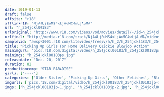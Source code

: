 ```yaml
---
date: 2019-01-13
draft: false
affsite: "r18"
afflinkr18: "NjA4LjEuMS4xLjAuMC4wLjAuMA"
url: "h_254jckl00183"
urloriginal: "http://www.r18.com/videos/vod/movies/detail/-/id=h_254jckl00183"
urlfinal: "http://media.r18.com/track/NjA4LjEuMS4xLjAuMC4wLjAuMA/videos/vod/movies/detail/-/id=h_254jckl00183"
samplevid: "awspv3001.r18.com/litevideo/freepv/h/h_2/h_254jckl183/h_254jckl183_dmb_w.mp4"
title: "Picking Up Girls For Home Delivery Quickie Blowjob Action"
mainimgurl: "pics.r18.com/digital/video/h_254jckl00183/h_254jckl00183ps.jpg"
mainimgs: "h_254jckl00183ps.jpg"
releasedate: "Dec. 20, 2017"
duration: 82
productioncomp: "STAR PARADISE"
girls: ['----']
categories: ['Older Sister', 'Picking Up Girls', 'Other Fetishes', 'Blowjob', 'Hi-Def']
imgurls: ['pics.r18.com/digital/video/h_254jckl00183/h_254jckl00183jp-1.jpg', 'pics.r18.com/digital/video/h_254jckl00183/h_254jckl00183jp-2.jpg', 'pics.r18.com/digital/video/h_254jckl00183/h_254jckl00183jp-3.jpg', 'pics.r18.com/digital/video/h_254jckl00183/h_254jckl00183jp-4.jpg', 'pics.r18.com/digital/video/h_254jckl00183/h_254jckl00183jp-5.jpg', 'pics.r18.com/digital/video/h_254jckl00183/h_254jckl00183jp-6.jpg', 'pics.r18.com/digital/video/h_254jckl00183/h_254jckl00183jp-7.jpg', 'pics.r18.com/digital/video/h_254jckl00183/h_254jckl00183jp-8.jpg', 'pics.r18.com/digital/video/h_254jckl00183/h_254jckl00183jp-9.jpg', 'pics.r18.com/digital/video/h_254jckl00183/h_254jckl00183jp-10.jpg', 'pics.r18.com/digital/video/h_254jckl00183/h_254jckl00183jp-11.jpg', 'pics.r18.com/digital/video/h_254jckl00183/h_254jckl00183jp-12.jpg', 'pics.r18.com/digital/video/h_254jckl00183/h_254jckl00183jp-13.jpg', 'pics.r18.com/digital/video/h_254jckl00183/h_254jckl00183jp-14.jpg', 'pics.r18.com/digital/video/h_254jckl00183/h_254jckl00183jp-15.jpg', 'pics.r18.com/digital/video/h_254jckl00183/h_254jckl00183jp-16.jpg', 'pics.r18.com/digital/video/h_254jckl00183/h_254jckl00183jp-17.jpg', 'pics.r18.com/digital/video/h_254jckl00183/h_254jckl00183jp-18.jpg', 'pics.r18.com/digital/video/h_254jckl00183/h_254jckl00183jp-19.jpg', 'pics.r18.com/digital/video/h_254jckl00183/h_254jckl00183jp-20.jpg']
imgs: ['h_254jckl00183jp-1.jpg', 'h_254jckl00183jp-2.jpg', 'h_254jckl00183jp-3.jpg', 'h_254jckl00183jp-4.jpg', 'h_254jckl00183jp-5.jpg', 'h_254jckl00183jp-6.jpg', 'h_254jckl00183jp-7.jpg', 'h_254jckl00183jp-8.jpg', 'h_254jckl00183jp-9.jpg', 'h_254jckl00183jp-10.jpg', 'h_254jckl00183jp-11.jpg', 'h_254jckl00183jp-12.jpg', 'h_254jckl00183jp-13.jpg', 'h_254jckl00183jp-14.jpg', 'h_254jckl00183jp-15.jpg', 'h_254jckl00183jp-16.jpg', 'h_254jckl00183jp-17.jpg', 'h_254jckl00183jp-18.jpg', 'h_254jckl00183jp-19.jpg', 'h_254jckl00183jp-20.jpg']
---
```

